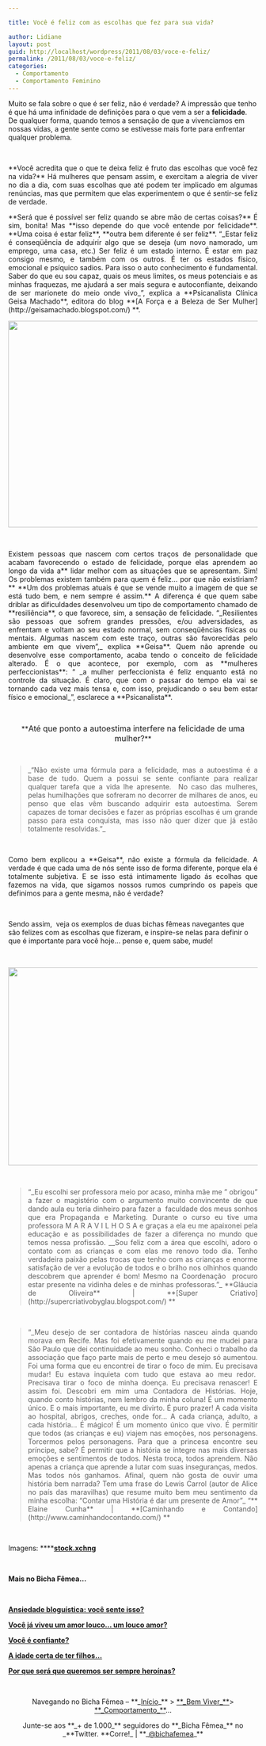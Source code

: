 ```yaml
---

title: Você é feliz com as escolhas que fez para sua vida?

author: Lidiane
layout: post
guid: http://localhost/wordpress/2011/08/03/voce-e-feliz/
permalink: /2011/08/03/voce-e-feliz/
categories:
  - Comportamento
  - Comportamento Feminino
---
```

Muito se fala sobre o que é ser feliz, não é verdade? A impressão que tenho é que há uma infinidade de definições para o que vem a ser a **felicidade**. De qualquer forma, quando temos a sensação de que a vivenciamos em nossas vidas, a gente sente como se estivesse mais forte para enfrentar qualquer problema.

&nbsp;

<p align="justify">
  **Você acredita que o que te deixa feliz é fruto das escolhas que você fez na vida?** Há mulheres que pensam assim, e exercitam a alegria de viver no dia a dia, com suas escolhas que até podem ter implicado em algumas renúncias, mas que permitem que elas experimentem o que é sentir-se feliz de verdade.
</p>

<!--more-->

<p align="justify">
  **Será que é possível ser feliz quando se abre mão de certas coisas?** É sim, bonita! Mas **isso depende do que você entende por felicidade**. **Uma coisa é estar feliz**, **outra bem diferente é ser feliz**. “_Estar feliz é conseqüência de adquirir algo que se deseja (um novo namorado, um emprego, uma casa, etc.) Ser feliz é um estado interno. É estar em paz consigo mesmo, e também com os outros. É ter os estados físico, emocional e psíquico sadios. Para isso o auto conhecimento é fundamental. Saber do que eu sou capaz, quais os meus limites, os meus potenciais e as minhas fraquezas, me ajudará a ser mais segura e autoconfiante, deixando de ser marionete do meio onde vivo_”, explica a **Psicanalista Clínica Geisa Machado**, editora do blog **[A Força e a Beleza de Ser Mulher](http://geisamachado.blogspot.com/) **.
</p>

<p align="center">
  <a href="http://www.trololodemulher.com.br/blog/wp-content/uploads/2011/08/escolha.jpg"><img class="alignnone size-full wp-image-6698" title="escolha" src="http://www.trololodemulher.com.br/blog/wp-content/uploads/2011/08/escolha.jpg" alt="" width="600" height="417" /></a>
</p>

&nbsp;

<p align="justify">
  Existem pessoas que nascem com certos traços de personalidade que acabam favorecendo o estado de felicidade, porque elas aprendem ao longo da vida a** lidar melhor com as situações que se apresentam. Sim! Os problemas existem também para quem é feliz… por que não existiriam?** **Um dos problemas atuais é que se vende muito a imagem de que se está tudo bem, e nem sempre é assim.** A diferença é que quem sabe driblar as dificuldades desenvolveu um tipo de comportamento chamado de **resiliência**, o que favorece, sim, a sensação de felicidade. “_Resilientes são pessoas que sofrem grandes pressões, e/ou adversidades, as enfrentam e voltam ao seu estado normal, sem conseqüências físicas ou mentais. Algumas nascem com este traço, outras são favorecidas pelo ambiente em que vivem”,_ explica **Geisa**. Quem não aprende ou desenvolve esse comportamento, acaba tendo o conceito de felicidade alterado. É o que acontece, por exemplo, com as **mulheres perfeccionistas**: “ _a mulher perfeccionista é feliz enquanto está no controle da situação. É claro, que com o passar do tempo ela vai se tornando cada vez mais tensa e, com isso, prejudicando o seu bem estar físico e emocional_”, esclarece a **Psicanalista**.
</p>

&nbsp;

<p align="center">
  **<span style="font-size: medium;">Até que ponto a autoestima interfere na felicidade de uma mulher?</span>**
</p>

&nbsp;

> <p align="justify">
>   _“Não existe uma fórmula para a felicidade, mas a autoestima é a base de tudo. Quem a possui se sente confiante para realizar qualquer tarefa que a vida lhe apresente.  No caso das mulheres, pelas humilhações que sofreram no decorrer de milhares de anos, eu penso que elas vêm buscando adquirir esta autoestima. Serem capazes de tomar decisões e fazer as próprias escolhas é um grande passo para esta conquista, mas isso não quer dizer que já estão totalmente resolvidas.”_
> </p>

&nbsp;

<p align="justify">
  Como bem explicou a **Geisa**, não existe a fórmula da felicidade. A verdade é que cada uma de nós sente isso de forma diferente, porque ela é totalmente subjetiva. E se isso está intimamente ligado ás ecolhas que fazemos na vida, que sigamos nossos rumos cumprindo os papeis que definimos para a gente mesma, não é verdade?
</p>

&nbsp;

Sendo assim,  veja os exemplos de duas bichas fêmeas navegantes que são felizes com as escolhas que fizeram, e inspire-se nelas para definir o que é importante para você hoje… pense e, quem sabe, mude!

&nbsp;

<p align="center">
  <a href="http://www.trololodemulher.com.br/blog/wp-content/uploads/2011/08/felicidade.jpg"><img class="alignnone size-full wp-image-6701" title="felicidade]" src="http://www.trololodemulher.com.br/blog/wp-content/uploads/2011/08/felicidade.jpg" alt="" width="600" height="400" /></a>
</p>

&nbsp;

> <p align="justify">
>   “_Eu escolhi ser professora meio por acaso, minha mãe me &#8221; obrigou&#8221; a fazer o magistério com o argumento muito convincente de que dando aula eu teria dinheiro para fazer a  faculdade dos meus sonhos que era Propaganda e Marketing. Durante o curso eu tive uma professora M A R A V I L H O S A e graças a ela eu me apaixonei pela educação e as possibilidades de fazer a diferença no mundo que temos nessa profissão. __Sou feliz com a área que escolhi, adoro o contato com as crianças e com elas me renovo todo dia. Tenho verdadeira paixão pelas trocas que tenho com as crianças e enorme satisfação de ver a evolução de todos e o brilho nos olhinhos quando descobrem que aprender é bom! Mesmo na Coordenação  procuro estar presente na vidinha deles e de minhas professoras.”_ **Gláucia de Oliveira** | **[Super Criativo](http://supercriativobyglau.blogspot.com/) **
> </p>

&nbsp;

> <p align="justify">
>   “_Meu desejo de ser contadora de histórias nasceu ainda quando morava em Recife. Mas foi efetivamente quando eu me mudei para São Paulo que dei continuidade ao meu sonho. Conheci o trabalho da associação que faço parte mais de perto e meu desejo só aumentou. Foi uma forma que eu encontrei de tirar o foco de mim. Eu precisava mudar! Eu estava inquieta com tudo que estava ao meu redor.  Precisava tirar o foco de minha doença. Eu precisava renascer! E assim foi. Descobri em mim uma Contadora de Histórias. Hoje, quando conto histórias, nem lembro da minha coluna! É um momento único. E o mais importante, eu me divirto. É puro prazer! A cada visita ao hospital, abrigos, creches, onde for&#8230; A cada criança, adulto, a cada história&#8230; É mágico! É um momento único que vivo. É permitir que todos (as crianças e eu) viajem nas emoções, nos personagens. Torcermos pelos personagens. Para que a princesa encontre seu príncipe, sabe? É permitir que a história se integre nas mais diversas emoções e sentimentos de todos. Nesta troca, todos aprendem. Não apenas a criança que aprende a lutar com suas inseguranças, medos. Mas todos nós ganhamos. Afinal, quem não gosta de ouvir uma história bem narrada? Tem uma frase do Lewis Carrol (autor de Alice no país das maravilhas) que resume muito bem meu sentimento da minha escolha: &#8220;Contar uma História é dar um presente de Amor&#8221;_ “** Elaine Cunha** | **[Caminhando e Contando](http://www.caminhandocontando.com/) **
> </p>

&nbsp;

Imagens: ****[**stock.xchng**](http://www.sxc.hu/) 

&nbsp;

**Mais no Bicha Fêmea…**

&nbsp;

**[Ansiedade bloguística: você sente isso?](http://www.trololodemulher.com.br/2011/07/29/ansiedade-bloguistica/)**

**[Você já viveu um amor louco… um louco amor?](http://www.trololodemulher.com.br/2011/07/07/loucuras-de-amor/)**

**[Você é confiante?](http://www.trololodemulher.com.br/2010/05/21/auto-estima-confianca-mulher/)**

**[A idade certa de ter filhos…](http://www.trololodemulher.com.br/2010/01/27/convidada-luciana-casado/)**

**[Por que será que queremos ser sempre heroínas?](http://www.trololodemulher.com.br/2009/11/26/mulher-heroina/)**

&nbsp;

<p align="center">
  Navegando no Bicha Fêmea – **_<a href="http://www.trololodemulher.com.br/">Início</a>_** > <a href="http://www.trololodemulher.com.br/bem-viver/">**_Bem Viver_**</a>> <a href="http://www.trololodemulher.com.br/category/da-mente/comportamento/">**_Comportamento_**</a>…
</p>

<p align="center">
  Junte-se aos **_+ de 1.000_** seguidores do **_Bicha Fêmea_** no _**Twitter. **Corre!_ | **_<a href="http://twitter.com/bichafemea">@bichafemea</a>_**
</p>